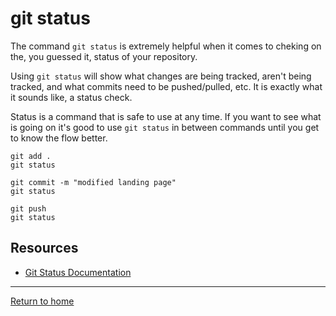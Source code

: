 # git status

The command `git status` is extremely helpful when it comes to cheking on the, you guessed it, status of your repository.

Using `git status` will show what changes are being tracked, aren't being tracked, and what commits need to be pushed/pulled, etc.
It is exactly what it sounds like, a status check.

Status is a command that is safe to use at any time.
If you want to see what is going on it's good to use `git status` in between commands until you get to know the flow better.

```
git add .
git status

git commit -m "modified landing page"
git status

git push
git status
```

## Resources

 - [Git Status Documentation](https://git-scm.com/docs/git-status)

---

[Return to home](../README.md)